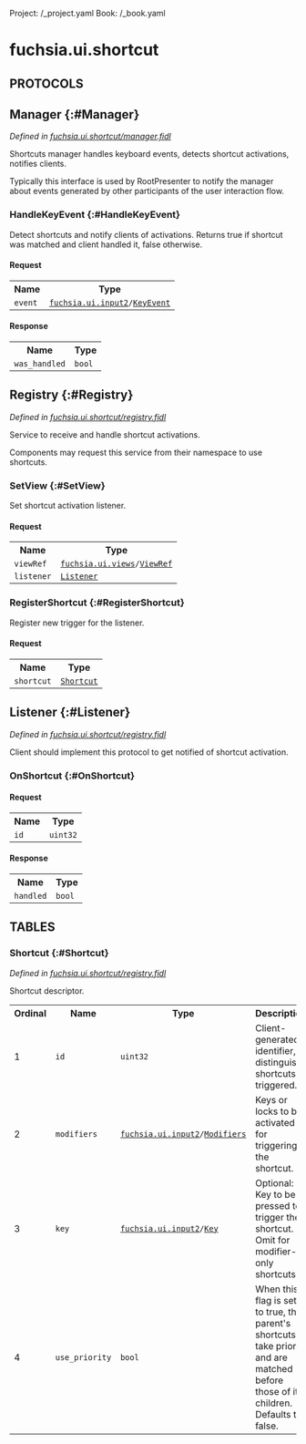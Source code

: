 Project: /_project.yaml
Book: /_book.yaml

# fuchsia.ui.shortcut


## **PROTOCOLS**

## Manager {:#Manager}
*Defined in [fuchsia.ui.shortcut/manager.fidl](https://fuchsia.googlesource.com/fuchsia/+/master/sdk/fidl/fuchsia.ui.shortcut/manager.fidl#15)*

 Shortcuts manager handles keyboard events, detects shortcut activations,
 notifies clients.

 Typically this interface is used by RootPresenter to notify the manager
 about events generated by other participants of the user interaction flow.

### HandleKeyEvent {:#HandleKeyEvent}

 Detect shortcuts and notify clients of activations.
 Returns true if shortcut was matched and client handled it, false otherwise.

#### Request
<table>
    <tr><th>Name</th><th>Type</th></tr>
    <tr>
            <td><code>event</code></td>
            <td>
                <code><a class='link' href='../fuchsia.ui.input2/index.html'>fuchsia.ui.input2</a>/<a class='link' href='../fuchsia.ui.input2/index.html#KeyEvent'>KeyEvent</a></code>
            </td>
        </tr></table>


#### Response
<table>
    <tr><th>Name</th><th>Type</th></tr>
    <tr>
            <td><code>was_handled</code></td>
            <td>
                <code>bool</code>
            </td>
        </tr></table>

## Registry {:#Registry}
*Defined in [fuchsia.ui.shortcut/registry.fidl](https://fuchsia.googlesource.com/fuchsia/+/master/sdk/fidl/fuchsia.ui.shortcut/registry.fidl#15)*

 Service to receive and handle shortcut activations.

 Components may request this service from their namespace to
 use shortcuts.

### SetView {:#SetView}

 Set shortcut activation listener.

#### Request
<table>
    <tr><th>Name</th><th>Type</th></tr>
    <tr>
            <td><code>viewRef</code></td>
            <td>
                <code><a class='link' href='../fuchsia.ui.views/index.html'>fuchsia.ui.views</a>/<a class='link' href='../fuchsia.ui.views/index.html#ViewRef'>ViewRef</a></code>
            </td>
        </tr><tr>
            <td><code>listener</code></td>
            <td>
                <code><a class='link' href='#Listener'>Listener</a></code>
            </td>
        </tr></table>



### RegisterShortcut {:#RegisterShortcut}

 Register new trigger for the listener.

#### Request
<table>
    <tr><th>Name</th><th>Type</th></tr>
    <tr>
            <td><code>shortcut</code></td>
            <td>
                <code><a class='link' href='#Shortcut'>Shortcut</a></code>
            </td>
        </tr></table>



## Listener {:#Listener}
*Defined in [fuchsia.ui.shortcut/registry.fidl](https://fuchsia.googlesource.com/fuchsia/+/master/sdk/fidl/fuchsia.ui.shortcut/registry.fidl#42)*

 Client should implement this protocol to get notified of shortcut activation.

### OnShortcut {:#OnShortcut}


#### Request
<table>
    <tr><th>Name</th><th>Type</th></tr>
    <tr>
            <td><code>id</code></td>
            <td>
                <code>uint32</code>
            </td>
        </tr></table>


#### Response
<table>
    <tr><th>Name</th><th>Type</th></tr>
    <tr>
            <td><code>handled</code></td>
            <td>
                <code>bool</code>
            </td>
        </tr></table>







## **TABLES**

### Shortcut {:#Shortcut}


*Defined in [fuchsia.ui.shortcut/registry.fidl](https://fuchsia.googlesource.com/fuchsia/+/master/sdk/fidl/fuchsia.ui.shortcut/registry.fidl#24)*

 Shortcut descriptor.


<table>
    <tr><th>Ordinal</th><th>Name</th><th>Type</th><th>Description</th></tr>
    <tr>
            <td>1</td>
            <td><code>id</code></td>
            <td>
                <code>uint32</code>
            </td>
            <td> Client-generated identifier, to distinguish shortcuts triggered.
</td>
        </tr><tr>
            <td>2</td>
            <td><code>modifiers</code></td>
            <td>
                <code><a class='link' href='../fuchsia.ui.input2/index.html'>fuchsia.ui.input2</a>/<a class='link' href='../fuchsia.ui.input2/index.html#Modifiers'>Modifiers</a></code>
            </td>
            <td> Keys or locks to be activated for triggering the shortcut.
</td>
        </tr><tr>
            <td>3</td>
            <td><code>key</code></td>
            <td>
                <code><a class='link' href='../fuchsia.ui.input2/index.html'>fuchsia.ui.input2</a>/<a class='link' href='../fuchsia.ui.input2/index.html#Key'>Key</a></code>
            </td>
            <td> Optional: Key to be pressed to trigger the shortcut.
 Omit for modifier-only shortcuts.
</td>
        </tr><tr>
            <td>4</td>
            <td><code>use_priority</code></td>
            <td>
                <code>bool</code>
            </td>
            <td> When this flag is set to true, the parent's shortcuts take priority
 and are matched before those of its children.
 Defaults to false.
</td>
        </tr></table>









